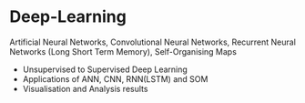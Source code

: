 # Deep-Learning
Artificial Neural Networks, Convolutional Neural Networks, Recurrent Neural Networks (Long Short Term Memory), Self-Organising Maps 

* Unsupervised to Supervised Deep Learning
* Applications of ANN, CNN, RNN(LSTM) and SOM
* Visualisation and Analysis results 
